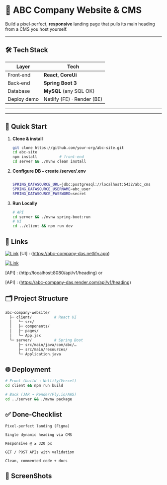 # 📑 ABC Company Website & CMS

Build a pixel‑perfect, **responsive** landing page that pulls its main heading from a CMS you host yourself.

---

## 🛠 Tech Stack
| Layer        | Tech                       |
|--------------|----------------------------|
| Front‑end    | **React**, **CoreUi**      |
| Back‑end     | **Spring Boot 3**          |
| Database     | **MySQL** (any SQL OK)     |
| Deploy demo  | Netlify (FE) · Render (BE) |

---

---

## 🚀 Quick Start

1. **Clone & install**

   ```bash
   git clone https://github.com/your‑org/abc‑site.git
   cd abc‑site
   npm install          # front‑end
   cd server && ./mvnw clean install

2. **Configure DB – create /server/.env**

   ```bash

   SPRING_DATASOURCE_URL=jdbc:postgresql://localhost:5432/abc_cms
   SPRING_DATASOURCE_USERNAME=abc_user
   SPRING_DATASOURCE_PASSWORD=secret

   ```

2. **Run Locally**

   ```bash
   # API
   cd server && ./mvnw spring-boot:run
   # UI
   cd ../client && npm run dev

## 🔗 Links
[![Link](https://img.shields.io/badge/UI_link-000?style=for-the-badge&logo=ko-fi&logoColor=white)](https://abc-company-das.netlify.app)
[UI] : (https://abc-company-das.netlify.app)

[![Link](https://img.shields.io/badge/API_link-000?style=for-the-badge&logo=&logoColor=white)](https://abc-company-das.render.com/api/v1/heading)

[API] : (http://localhost:8080/api/v1/heading)
or

[API] : (https://abc-company-das.render.com/api/v1/heading)


## 🗂 Project Structure
   ```bash
abc‑company-website/
     ├─ client/          # React UI
     │   └─ src/
     │   ├─ components/
     │   ├─ pages/
     │   └─ App.jsx
     └─ server/          # Spring Boot
         ├─ src/main/java/com/abc/…
         ├─ src/main/resources/
         └─ Application.java

```

## 🌐 Deployment 
``` bash
# Front (build → Netlify/Vercel)
cd client && npm run build

# Back (JAR → Render/Fly.io/AWS)
cd ../server && ./mvnw package

```

## ✅ Done‑Checklist
    Pixel‑perfect landing (Figma)

    Single dynamic heading via CMS

    Responsive @ ≥ 320 px

    GET / POST APIs with validation

    Clean, commented code + docs


## 📸 ScreenShots
